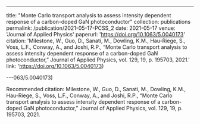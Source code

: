 ---
title: "Monte Carlo transport analysis to assess intensity dependent response of a carbon-doped GaN photoconductor"
collection: publications
permalink: /publication/2021-05-17-PCSS_2
date: 2021-05-17
venue: 'Journal of Applied Physics'
paperurl: 'https://doi.org/10.1063/5.0040173'
citation: 'Milestone, W., Guo, D., Sanati, M., Dowling, K.M., Hau-Riege, S., Voss, L.F., Conway, A., and Joshi, R.P., “Monte Carlo transport analysis to assess intensity dependent response of a carbon-doped GaN photoconductor,” Journal of Applied Physics, vol. 129, 19, p. 195703, 2021.'
link: 'https://doi.org/10.1063/5.0040173)

---063/5.0040173)

Recommended citation: Milestone, W., Guo, D., Sanati, M., Dowling, K.M., Hau-Riege, S., Voss, L.F., Conway, A., and Joshi, R.P., “Monte Carlo transport analysis to assess intensity dependent response of a carbon-doped GaN photoconductor,” Journal of Applied Physics, vol. 129, 19, p. 195703, 2021.